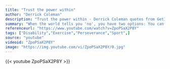 ```yaml
---
title: "Trust the power within"
author: "Derrick Coleman"
description: "Trust the power within - Derrick Coleman quotes from GetInspired365.com"
summary: "When the world tells you 'no', you have two options: You can roll over and quit -- or you can trust your power. Derrick Coleman, running back for the Seattle Seahawks, trusted the power within.   Although he's deaf, he never let adversity stand in his way, on his road to the NFL. Share to inspire others to trust their power within and achieve their dreams."
referenceurl: "https://www.youtube.com/watch?v=ZpoPSaX2P8Y"
tags: ["Disability","Exercise","Perseverance","Sport",]
source: "youtube"
videoid: "ZpoPSaX2P8Y"
image: "https://img.youtube.com/vi/ZpoPSaX2P8Y/0.jpg"
---
```


{{< youtube ZpoPSaX2P8Y >}}
